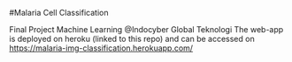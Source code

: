 #Malaria Cell Classification

Final Project Machine Learning @Indocyber Global Teknologi
The web-app is deployed on heroku (linked to this repo) and can be accessed on https://malaria-img-classification.herokuapp.com/
